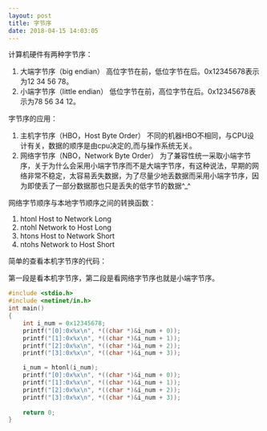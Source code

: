 ```yaml
---
layout: post
title: 字节序
date: 2018-04-15 14:03:05
---
```

计算机硬件有两种字节序：
1. 大端字节序（big endian）
   高位字节在前，低位字节在后。0x12345678表示为12 34 56 78。
2. 小端字节序（little endian）
   低位字节在前，高位字节在后。0x12345678表示为78 56 34 12。

字节序的应用：
1. 主机字节序（HBO，Host Byte Order）
   不同的机器HBO不相同，与CPU设计有关，数据的顺序是由cpu决定的,而与操作系统无关。
2. 网络字节序（NBO，Network Byte Order）
   为了兼容性统一采取小端字节序，关于为什么会采用小端字节序而不是大端字节序，有这种说法，早期的网络非常不稳定，太容易丢失数据，为了尽量少地丢数据而采用小端字节序，因为即使丢了一部分数据那也只是丢失的低字节的数据^_^

网络字节顺序与本地字节顺序之间的转换函数：
1. htonl
   Host to Network Long
2. ntohl
   Network to Host Long
3. htons
   Host to Network Short
4. ntohs
   Network to Host Short

简单的查看本机字节序的代码：

第一段是看本机字节序，第二段是看网络字节序也就是小端字节序。

```c
#include <stdio.h>
#include <netinet/in.h>
int main()
{
    int i_num = 0x12345678;
    printf("[0]:0x%x\n", *((char *)&i_num + 0));
    printf("[1]:0x%x\n", *((char *)&i_num + 1));
    printf("[2]:0x%x\n", *((char *)&i_num + 2));
    printf("[3]:0x%x\n", *((char *)&i_num + 3));

    i_num = htonl(i_num);
    printf("[0]:0x%x\n", *((char *)&i_num + 0));
    printf("[1]:0x%x\n", *((char *)&i_num + 1));
    printf("[2]:0x%x\n", *((char *)&i_num + 2));
    printf("[3]:0x%x\n", *((char *)&i_num + 3));
 
    return 0;
} 
```

